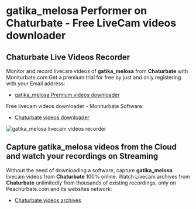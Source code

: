# gatika_melosa Performer on Chaturbate - Free LiveCam videos downloader

## Chaturbate Live Videos Recorder

Monitor and record livecam videos of **gatika_melosa** from **Chaturbate** with Moniturbate.com
Get a premium trial for free by just and only registering with your Email address:
* [gatika_melosa Premium videos downloader](https://moniturbate.com/request-demo-licence-key.html)

Free livecam videos downloader - Moniturbate Software:
* [Chaturbate videos downloader](https://moniturbate.com/moniturbate-download-software.html)

![gatika_melosa livecam videos recorder](https://peachurnet.com/templates/moniturbate-software.png)


## Capture gatika_melosa videos from the Cloud and watch your recordings on Streaming

Without the need of downloading a software, capture **gatika_melosa** livecam videos from **Chaturbate** 100% online.
Watch Livecam archives from **Chaturbate** unlimitedly from thousands of existing recordings, only on Peachurbate.com and its websites network:
* [Chaturbate videos archives](https://peachurnet.com/)